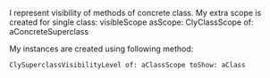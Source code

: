 I represent visibility of methods of concrete class.
My extra scope is created for single class: 
	visibleScope asScope: ClyClassScope of: aConcreteSuperclass
	
My instances are created using following method:

	ClySuperclassVisibilityLevel of: aClassScope toShow: aClass